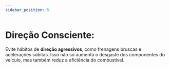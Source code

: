 ```yaml
---
sidebar_position: 5
---
```

# Direção Consciente:

Evite hábitos de **direção agressivos**, como frenagens bruscas e acelerações súbitas. Isso não só aumenta o desgaste dos componentes do veículo, mas também reduz a eficiência do combustível.